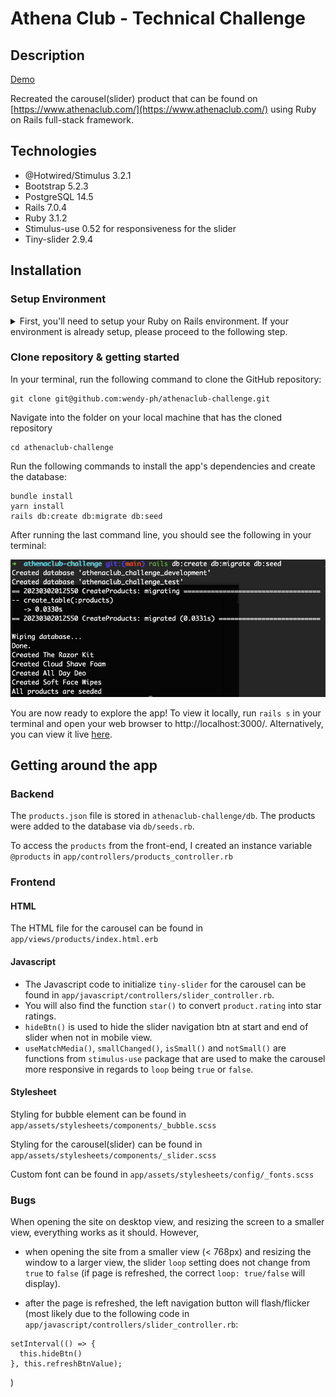 # Athena Club - Technical Challenge

## Description

[Demo](https://ac-challenge.onrender.com/)

Recreated the carousel(slider) product that can be found on [https://www.athenaclub.com/](https://www.athenaclub.com/) using Ruby on Rails full-stack framework.

## Technologies

* @Hotwired/Stimulus 3.2.1
* Bootstrap 5.2.3
* PostgreSQL 14.5
* Rails 7.0.4
* Ruby 3.1.2
* Stimulus-use 0.52 for responsiveness for the slider
* Tiny-slider 2.9.4

## Installation

### Setup Environment
<details>
<summary>First, you'll need to setup your Ruby on Rails environment. If your environment is already setup, please proceed to the following step. </summary>

<br>

<details>
<summary>MAC OS</summary>
<br>

#### rbenv

Installing rbenv with [Homebrew](https://brew.sh/)

```
brew install rbenv
```

#### ruby

Now, install the latest ruby version and set it as the default version.

Run this command, it will take a while (5-10 minutes)
```
rbenv install 3.1.2
```
Once the ruby installation is done, run this command to tell the system to use the 3.1.2 version by default.
```
rbenv global 3.1.2
```
Reset your terminal and check your Ruby version:
```
ruby -v
```

#### Installing rails gem

In your terminal, run
```
gem install rails
```

#### Installing PostgreSQL

Run the following commands:

```
brew install postgresql
```
```
brew services start postgresql
```

Once you've done that, let's check that it worked:
```
psql -d postgres
```

You should you see a new prompt like this one 👇
```
psql (14.4)
Type "help" for help.

postgres=#
```

</details>

<details>
<summary>Windows</summary>
<br>

#### rbenv
Let's install [```rbenv```](https://github.com/rbenv/rbenv), a version manager tool for ```ruby``` programming language.

In your terminal, run

```
sudo apt install -y build-essential tklib zlib1g-dev libssl-dev libffi-dev libxml2 libxml2-dev libxslt1-dev libreadline-dev
```

```
git clone https://github.com/rbenv/rbenv.git ~/.rbenv'
```

```
git clone https://github.com/rbenv/ruby-build.git ~/.rbenv/plugins/ruby-build
```

Restart your shell so that these changes take effect.

#### ruby

Now, install the latest ruby version and set it as the default version.

Run this command, it will take a while (5-10 minutes)
```
rbenv install 3.1.2
```
Once the ruby installation is done, run this command to tell the system to use the 3.1.2 version by default.
```
rbenv global 3.1.2
```
Reset your terminal and check your Ruby version:
```
ruby -v
```

#### Installing rails gem

In your terminal, run
```
gem install rails
```

#### Installing PostgreSQL

In your terminal, run

```
sudo apt install -y postgresql postgresql-contrib libpq-dev build-essential
```

```
sudo /etc/init.d/postgresql start
```
```
sudo -u postgres psql --command "CREATE ROLE \"`whoami`\" LOGIN createdb superuser;"
```
You can configure PostgreSQL to autostart, so you don't have to execute sudo /etc/init.d/postgresql start each time you open a new terminal:
```
sudo echo "`whoami` ALL=NOPASSWD:/etc/init.d/postgresql start" | sudo tee /etc/sudoers.d/postgresql
```
```
sudo chmod 440 /etc/sudoers.d/postgresql
```
```
echo "sudo /etc/init.d/postgresql start" >> ~/.zshrc
```

</details>
</details>

### Clone repository & getting started

In your terminal, run the following command to clone the GitHub repository:

```
git clone git@github.com:wendy-ph/athenaclub-challenge.git
```

Navigate into the folder on your local machine that has the cloned repository
```
cd athenaclub-challenge
```
Run the following commands to install the app's dependencies and create the database:
```
bundle install
yarn install
rails db:create db:migrate db:seed
```
After running the last command line, you should see the following in your terminal:

![Screenshot of terminal](app/assets/images/dbseed.png)

You are now ready to explore the app!
To view it locally, run ```rails s``` in your terminal and open your web browser to http://localhost:3000/.
Alternatively, you can view it live [here](https://ac-challenge.onrender.com/).

## Getting around the app

### Backend

The ```products.json``` file is stored in ```athenaclub-challenge/db```. The products were added to the database via ```db/seeds.rb```.

To access the ```products``` from the front-end, I created an instance variable ```@products``` in ```app/controllers/products_controller.rb```

### Frontend

#### HTML

The HTML file for the carousel can be found in ```app/views/products/index.html.erb```

#### Javascript

* The Javascript code to initialize ```tiny-slider``` for the carousel can be found in ```app/javascript/controllers/slider_controller.rb```.
* You will also find the function ```star()``` to convert ```product.rating``` into star ratings.
* ```hideBtn()``` is used to hide the slider navigation btn at start and end of slider when not in mobile view.
* ```useMatchMedia()```, ```smallChanged()```, ```isSmall()``` and ```notSmall()``` are functions from ```stimulus-use``` package that are used to make the carousel more responsive in regards to ```loop``` being ```true``` or ```false```.

#### Stylesheet

Styling for bubble element can be found in ```app/assets/stylesheets/components/_bubble.scss```

Styling for the carousel(slider) can be found in ```app/assets/stylesheets/components/_slider.scss```

Custom font can be found in ```app/assets/stylesheets/config/_fonts.scss```

### Bugs

When opening the site on desktop view, and resizing the screen to a smaller view, everything works as it should. However,

* when opening the site from a smaller view (< 768px) and resizing the window to a larger view, the slider ```loop``` setting does not change from ```true``` to ```false``` (if page is refreshed, the correct ```loop: true/false``` will display).

* after the page is refreshed, the left navigation button will flash/flicker (most likely due to the following code in ```app/javascript/controllers/slider_controller.rb```:
```
setInterval(() => {
  this.hideBtn()
}, this.refreshBtnValue);
```
)
